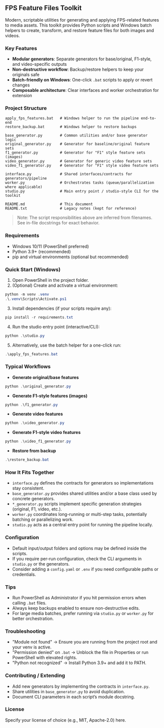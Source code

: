 ## FPS Feature Files Toolkit

Modern, scriptable utilities for generating and applying FPS-related features to media assets. This toolkit provides Python scripts and Windows batch helpers to create, transform, and restore feature files for both images and videos.

### Key Features
- **Modular generators**: Separate generators for base/original, F1-style, and video-specific outputs
- **Non-destructive workflow**: Backup/restore helpers to keep your originals safe
- **Batch-friendly on Windows**: One-click `.bat` scripts to apply or revert changes
- **Composable architecture**: Clear interfaces and worker orchestration for extension

### Project Structure
```text
apply_fps_features.bat   # Windows helper to run the pipeline end-to-end
restore_backup.bat       # Windows helper to restore backups

base_generator.py        # Common utilities and/or base generator logic
original_generator.py    # Generator for baseline/original feature sets
f1_generator.py          # Generator for "F1" style feature sets (images)
video_generator.py       # Generator for generic video feature sets
video_f1_generator.py    # Generator for "F1" style video feature sets

interface.py             # Shared interfaces/contracts for generators/pipeline
worker.py                # Orchestrates tasks (queue/parallelization where applicable)
studio.py                # Main entry point / studio-style CLI for the toolkit

README.md                # This document
README.txt               # Legacy notes (kept for reference)
```

> Note: The script responsibilities above are inferred from filenames. See in-file docstrings for exact behavior.

### Requirements
- Windows 10/11 (PowerShell preferred)
- Python 3.9+ (recommended)
- pip and virtual environments (optional but recommended)

### Quick Start (Windows)
1) Open PowerShell in the project folder.
2) (Optional) Create and activate a virtual environment:
```powershell
python -m venv .venv
.\.venv\Scripts\Activate.ps1
```
3) Install dependencies (if your scripts require any):
```powershell
pip install -r requirements.txt
```
4) Run the studio entry point (interactive/CLI):
```powershell
python .\studio.py
```
5) Alternatively, use the batch helper for a one-click run:
```powershell
.\apply_fps_features.bat
```

### Typical Workflows
- **Generate original/base features**
```powershell
python .\original_generator.py
```

- **Generate F1-style features (images)**
```powershell
python .\f1_generator.py
```

- **Generate video features**
```powershell
python .\video_generator.py
```

- **Generate F1-style video features**
```powershell
python .\video_f1_generator.py
```

- **Restore from backup**
```powershell
.\restore_backup.bat
```

### How It Fits Together
- `interface.py` defines the contracts for generators so implementations stay consistent.
- `base_generator.py` provides shared utilities and/or a base class used by concrete generators.
- `*_generator.py` scripts implement specific generation strategies (original, F1, video, etc.).
- `worker.py` coordinates long-running or multi-step tasks, potentially batching or parallelizing work.
- `studio.py` acts as a central entry point for running the pipeline locally.

### Configuration
- Default input/output folders and options may be defined inside the scripts.
- If you require per-run configuration, check the CLI arguments in `studio.py` or the generators.
- Consider adding a `config.yaml` or `.env` if you need configurable paths or credentials.

### Tips
- Run PowerShell as Administrator if you hit permission errors when calling `.bat` files.
- Always keep backups enabled to ensure non-destructive edits.
- For large media batches, prefer running via `studio.py` or `worker.py` for better orchestration.

### Troubleshooting
- "Module not found" → Ensure you are running from the project root and your venv is active.
- "Permission denied" on `.bat` → Unblock the file in Properties or run PowerShell with elevated rights.
- "Python not recognized" → Install Python 3.9+ and add it to PATH.

### Contributing / Extending
- Add new generators by implementing the contracts in `interface.py`.
- Share utilities in `base_generator.py` to avoid duplication.
- Document CLI parameters in each script’s module docstring.

### License
Specify your license of choice (e.g., MIT, Apache-2.0) here.


